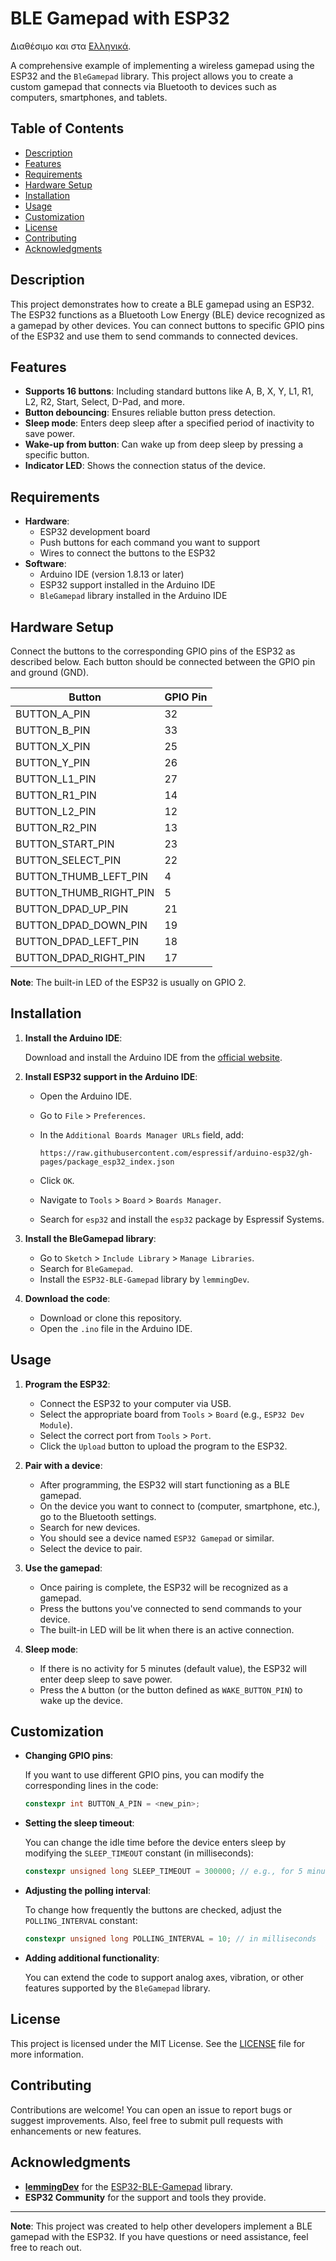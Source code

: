 # BLE Gamepad with ESP32

Διαθέσιμο και στα [Ελληνικά](README.el.md).

A comprehensive example of implementing a wireless gamepad using the ESP32 and the `BleGamepad` library. This project allows you to create a custom gamepad that connects via Bluetooth to devices such as computers, smartphones, and tablets.

## Table of Contents

- [Description](#description)
- [Features](#features)
- [Requirements](#requirements)
- [Hardware Setup](#hardware-setup)
- [Installation](#installation)
- [Usage](#usage)
- [Customization](#customization)
- [License](#license)
- [Contributing](#contributing)
- [Acknowledgments](#acknowledgments)

## Description

This project demonstrates how to create a BLE gamepad using an ESP32. The ESP32 functions as a Bluetooth Low Energy (BLE) device recognized as a gamepad by other devices. You can connect buttons to specific GPIO pins of the ESP32 and use them to send commands to connected devices.

## Features

- **Supports 16 buttons**: Including standard buttons like A, B, X, Y, L1, R1, L2, R2, Start, Select, D-Pad, and more.
- **Button debouncing**: Ensures reliable button press detection.
- **Sleep mode**: Enters deep sleep after a specified period of inactivity to save power.
- **Wake-up from button**: Can wake up from deep sleep by pressing a specific button.
- **Indicator LED**: Shows the connection status of the device.

## Requirements

- **Hardware**:
  - ESP32 development board
  - Push buttons for each command you want to support
  - Wires to connect the buttons to the ESP32
- **Software**:
  - Arduino IDE (version 1.8.13 or later)
  - ESP32 support installed in the Arduino IDE
  - `BleGamepad` library installed in the Arduino IDE

## Hardware Setup

Connect the buttons to the corresponding GPIO pins of the ESP32 as described below. Each button should be connected between the GPIO pin and ground (GND).

| Button                 | GPIO Pin |
|------------------------|----------|
| BUTTON_A_PIN           | 32       |
| BUTTON_B_PIN           | 33       |
| BUTTON_X_PIN           | 25       |
| BUTTON_Y_PIN           | 26       |
| BUTTON_L1_PIN          | 27       |
| BUTTON_R1_PIN          | 14       |
| BUTTON_L2_PIN          | 12       |
| BUTTON_R2_PIN          | 13       |
| BUTTON_START_PIN       | 23       |
| BUTTON_SELECT_PIN      | 22       |
| BUTTON_THUMB_LEFT_PIN  | 4        |
| BUTTON_THUMB_RIGHT_PIN | 5        |
| BUTTON_DPAD_UP_PIN     | 21       |
| BUTTON_DPAD_DOWN_PIN   | 19       |
| BUTTON_DPAD_LEFT_PIN   | 18       |
| BUTTON_DPAD_RIGHT_PIN  | 17       |

**Note**: The built-in LED of the ESP32 is usually on GPIO 2.

## Installation

1. **Install the Arduino IDE**:

   Download and install the Arduino IDE from the [official website](https://www.arduino.cc/en/software).

2. **Install ESP32 support in the Arduino IDE**:

   - Open the Arduino IDE.
   - Go to `File` > `Preferences`.
   - In the `Additional Boards Manager URLs` field, add:

     ```
     https://raw.githubusercontent.com/espressif/arduino-esp32/gh-pages/package_esp32_index.json
     ```

   - Click `OK`.
   - Navigate to `Tools` > `Board` > `Boards Manager`.
   - Search for `esp32` and install the `esp32` package by Espressif Systems.

3. **Install the BleGamepad library**:

   - Go to `Sketch` > `Include Library` > `Manage Libraries`.
   - Search for `BleGamepad`.
   - Install the `ESP32-BLE-Gamepad` library by `lemmingDev`.

4. **Download the code**:

   - Download or clone this repository.
   - Open the `.ino` file in the Arduino IDE.

## Usage

1. **Program the ESP32**:

   - Connect the ESP32 to your computer via USB.
   - Select the appropriate board from `Tools` > `Board` (e.g., `ESP32 Dev Module`).
   - Select the correct port from `Tools` > `Port`.
   - Click the `Upload` button to upload the program to the ESP32.

2. **Pair with a device**:

   - After programming, the ESP32 will start functioning as a BLE gamepad.
   - On the device you want to connect to (computer, smartphone, etc.), go to the Bluetooth settings.
   - Search for new devices.
   - You should see a device named `ESP32 Gamepad` or similar.
   - Select the device to pair.

3. **Use the gamepad**:

   - Once pairing is complete, the ESP32 will be recognized as a gamepad.
   - Press the buttons you've connected to send commands to your device.
   - The built-in LED will be lit when there is an active connection.

4. **Sleep mode**:

   - If there is no activity for 5 minutes (default value), the ESP32 will enter deep sleep to save power.
   - Press the `A` button (or the button defined as `WAKE_BUTTON_PIN`) to wake up the device.

## Customization

- **Changing GPIO pins**:

  If you want to use different GPIO pins, you can modify the corresponding lines in the code:

  ```cpp
  constexpr int BUTTON_A_PIN = <new_pin>;
  ```

- **Setting the sleep timeout**:

  You can change the idle time before the device enters sleep by modifying the `SLEEP_TIMEOUT` constant (in milliseconds):

  ```cpp
  constexpr unsigned long SLEEP_TIMEOUT = 300000; // e.g., for 5 minutes
  ```

- **Adjusting the polling interval**:

  To change how frequently the buttons are checked, adjust the `POLLING_INTERVAL` constant:

  ```cpp
  constexpr unsigned long POLLING_INTERVAL = 10; // in milliseconds
  ```

- **Adding additional functionality**:

  You can extend the code to support analog axes, vibration, or other features supported by the `BleGamepad` library.

## License

This project is licensed under the MIT License. See the [LICENSE](LICENSE) file for more information.

## Contributing

Contributions are welcome! You can open an issue to report bugs or suggest improvements. Also, feel free to submit pull requests with enhancements or new features.

## Acknowledgments

- **[lemmingDev](https://github.com/lemmingDev)** for the [ESP32-BLE-Gamepad](https://github.com/lemmingDev/ESP32-BLE-Gamepad) library.
- **ESP32 Community** for the support and tools they provide.

---

**Note**: This project was created to help other developers implement a BLE gamepad with the ESP32. If you have questions or need assistance, feel free to reach out.